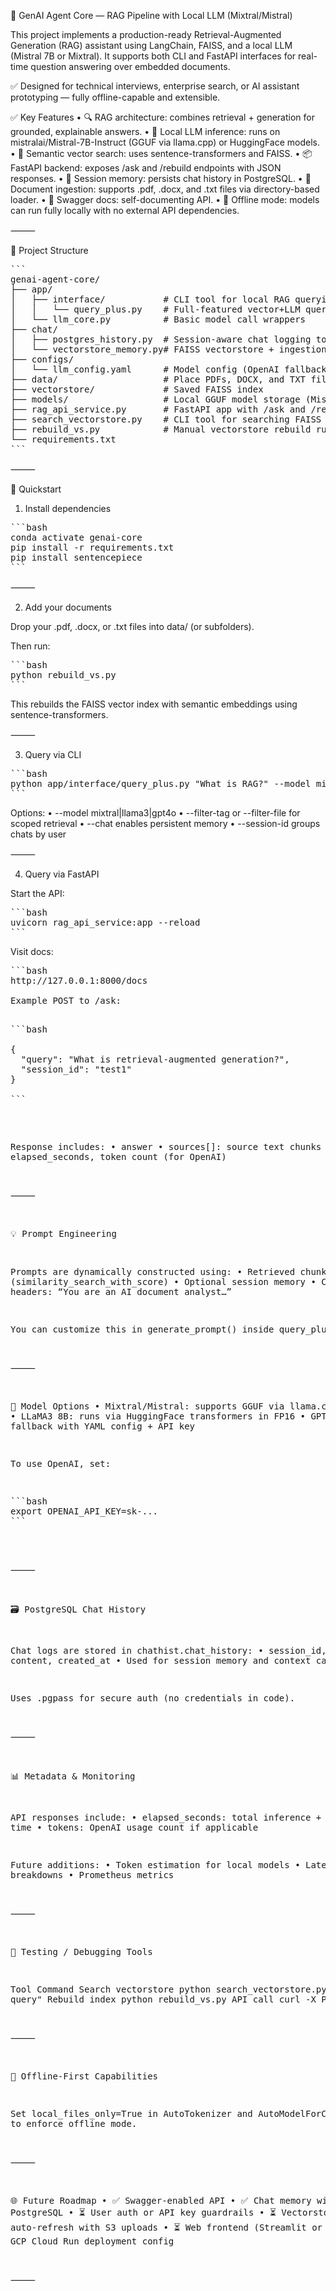 
🧠 GenAI Agent Core — RAG Pipeline with Local LLM (Mixtral/Mistral)

This project implements a production-ready Retrieval-Augmented Generation (RAG) assistant using LangChain, FAISS, and a local LLM (Mistral 7B or Mixtral). It supports both CLI and FastAPI interfaces for real-time question answering over embedded documents.

✅ Designed for technical interviews, enterprise search, or AI assistant prototyping — fully offline-capable and extensible.


✅ Key Features
	•	🔍 RAG architecture: combines retrieval + generation for grounded, explainable answers.
	•	🤖 Local LLM inference: runs on mistralai/Mistral-7B-Instruct (GGUF via llama.cpp) or HuggingFace models.
	•	🧠 Semantic vector search: uses sentence-transformers and FAISS.
	•	📦 FastAPI backend: exposes /ask and /rebuild endpoints with JSON responses.
	•	🧰 Session memory: persists chat history in PostgreSQL.
	•	📁 Document ingestion: supports .pdf, .docx, and .txt files via directory-based loader.
	•	🧪 Swagger docs: self-documenting API.
	•	🔐 Offline mode: models can run fully locally with no external API dependencies.

⸻

📁 Project Structure

<pre>
```
genai-agent-core/
├── app/
│   ├── interface/           # CLI tool for local RAG querying
│   │   └── query_plus.py    # Full-featured vector+LLM querying
│   └── llm_core.py          # Basic model call wrappers
├── chat/
│   ├── postgres_history.py  # Session-aware chat logging to PostgreSQL
│   └── vectorstore_memory.py# FAISS vectorstore + ingestion
├── configs/
│   └── llm_config.yaml      # Model config (OpenAI fallback)
├── data/                    # Place PDFs, DOCX, and TXT files here
├── vectorstore/             # Saved FAISS index
├── models/                  # Local GGUF model storage (Mistral/Mixtral)
├── rag_api_service.py       # FastAPI app with /ask and /rebuild
├── search_vectorstore.py    # CLI tool for searching FAISS chunks
├── rebuild_vs.py            # Manual vectorstore rebuild runner
└── requirements.txt
```
</pre>

⸻

🚀 Quickstart

1. Install dependencies

<pre>
```bash
conda activate genai-core
pip install -r requirements.txt
pip install sentencepiece
```
</pre>

⸻

2. Add your documents

Drop your .pdf, .docx, or .txt files into data/ (or subfolders).

Then run:

<pre>
```bash
python rebuild_vs.py
```
</pre>

This rebuilds the FAISS vector index with semantic embeddings using sentence-transformers.

⸻

3. Query via CLI

<pre>
```bash
python app/interface/query_plus.py "What is RAG?" --model mixtral --chat --session-id demo1
```
</pre>

Options:
	•	--model mixtral|llama3|gpt4o
	•	--filter-tag or --filter-file for scoped retrieval
	•	--chat enables persistent memory
	•	--session-id groups chats by user

⸻

4. Query via FastAPI

Start the API:

<pre>
```bash
uvicorn rag_api_service:app --reload
```
</pre>

Visit docs:

<pre>
```bash
http://127.0.0.1:8000/docs

Example POST to /ask:

<pre>
```bash

{
  "query": "What is retrieval-augmented generation?",
  "session_id": "test1"
}

```
</pre>

Response includes:
	•	answer
	•	sources[]: source text chunks
	•	meta: elapsed_seconds, token count (for OpenAI)

⸻

💡 Prompt Engineering

Prompts are dynamically constructed using:
	•	Retrieved chunks (similarity_search_with_score)
	•	Optional session memory
	•	Custom headers: “You are an AI document analyst…”

You can customize this in generate_prompt() inside query_plus.py.

⸻

🧠 Model Options
	•	Mixtral/Mistral: supports GGUF via llama.cpp + GPU
	•	LLaMA3 8B: runs via HuggingFace transformers in FP16
	•	GPT-4o: OpenAI fallback with YAML config + API key

To use OpenAI, set:

<pre>
```bash
export OPENAI_API_KEY=sk-...
```
</pre>

⸻

🗃️ PostgreSQL Chat History

Chat logs are stored in chathist.chat_history:
	•	session_id, role, content, created_at
	•	Used for session memory and context carryover

Uses .pgpass for secure auth (no credentials in code).

⸻

📊 Metadata & Monitoring

API responses include:
	•	elapsed_seconds: total inference + retrieval time
	•	tokens: OpenAI usage count if applicable

Future additions:
	•	Token estimation for local models
	•	Latency breakdowns
	•	Prometheus metrics

⸻

🧪 Testing / Debugging Tools

Tool	Command
Search vectorstore	python search_vectorstore.py "your query"
Rebuild index	python rebuild_vs.py
API call	curl -X POST http://127.0.0.1:8000/ask ...


⸻

🔐 Offline-First Capabilities

Set local_files_only=True in AutoTokenizer and AutoModelForCausalLM to enforce offline mode.

⸻

🌐 Future Roadmap
	•	✅ Swagger-enabled API
	•	✅ Chat memory with PostgreSQL
	•	⏳ User auth or API key guardrails
	•	⏳ Vectorstore auto-refresh with S3 uploads
	•	⏳ Web frontend (Streamlit or React)
	•	⏳ GCP Cloud Run deployment config

⸻
